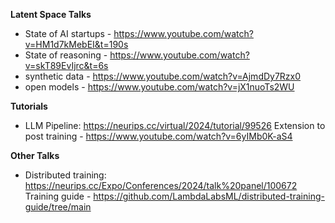 **Latent Space Talks**
- State of AI startups - https://www.youtube.com/watch?v=HM1d7kMebEI&t=190s
- State of reasoning - https://www.youtube.com/watch?v=skT89EvIjrc&t=6s
- synthetic data - https://www.youtube.com/watch?v=AjmdDy7Rzx0
- open models - https://www.youtube.com/watch?v=jX1nuoTs2WU

**Tutorials**
- LLM Pipeline: https://neurips.cc/virtual/2024/tutorial/99526
Extension to post training - https://www.youtube.com/watch?v=6yIMb0K-aS4


**Other Talks**
- Distributed training: https://neurips.cc/Expo/Conferences/2024/talk%20panel/100672
Training guide - https://github.com/LambdaLabsML/distributed-training-guide/tree/main
